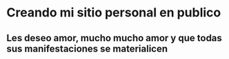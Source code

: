 # Creando mi sitio personal en publico

## Les deseo amor, mucho mucho amor y que todas sus manifestaciones se materialicen